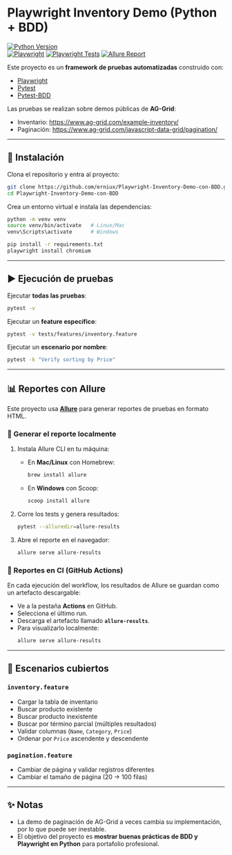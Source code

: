 # Playwright Inventory Demo (Python + BDD)


[![Python Version](https://img.shields.io/badge/python-3.11-blue)](https://www.python.org/)  
[![Playwright](https://img.shields.io/badge/playwright-installed-119e1a)](https://playwright.dev/)
[![Playwright Tests](https://github.com/erniux/Playwright-Inventory-Demo-con-BDD/actions/workflows/tests.yml/badge.svg)](https://github.com/erniux/Playwright-Inventory-Demo-con-BDD/actions/workflows/tests.yml) 
[![Allure Report](https://img.shields.io/badge/Allure-Report-ff69b4?logo=allure&logoColor=white)](https://erniux.github.io/Playwright-Inventory-Demo-con-BDD/)


Este proyecto es un **framework de pruebas automatizadas** construido con:

- [Playwright](https://playwright.dev/python/)  
- [Pytest](https://docs.pytest.org/)  
- [Pytest-BDD](https://pytest-bdd.readthedocs.io/en/latest/)

Las pruebas se realizan sobre demos públicas de **AG-Grid**:  
- Inventario: https://www.ag-grid.com/example-inventory/  
- Paginación: https://www.ag-grid.com/javascript-data-grid/pagination/  

---

## 🚀 Instalación

Clona el repositorio y entra al proyecto:

```bash
git clone https://github.com/erniux/Playwright-Inventory-Demo-con-BDD.git
cd Playwright-Inventory-Demo-con-BDD
```

Crea un entorno virtual e instala las dependencias:

```bash
python -m venv venv
source venv/bin/activate   # Linux/Mac
venv\Scripts\activate      # Windows

pip install -r requirements.txt
playwright install chromium
```

---

## ▶️ Ejecución de pruebas

Ejecutar **todas las pruebas**:

```bash
pytest -v
```

Ejecutar un **feature específico**:

```bash
pytest -v tests/features/inventory.feature
```

Ejecutar un **escenario por nombre**:

```bash
pytest -k "Verify sorting by Price"
```

---

## 📊 Reportes con Allure

Este proyecto usa **[Allure](https://docs.qameta.io/allure/)** para generar reportes de pruebas en formato HTML.

### 🔹 Generar el reporte localmente
1. Instala Allure CLI en tu máquina:
   - En **Mac/Linux** con Homebrew:
     ```bash
     brew install allure
     ```
   - En **Windows** con Scoop:
     ```bash
     scoop install allure
     ```

2. Corre los tests y genera resultados:
   ```bash
   pytest --alluredir=allure-results
   ```

3. Abre el reporte en el navegador:
   ```bash
   allure serve allure-results
   ```

### 🔹 Reportes en CI (GitHub Actions)
En cada ejecución del workflow, los resultados de Allure se guardan como un artefacto descargable:  
- Ve a la pestaña **Actions** en GitHub.  
- Selecciona el último run.  
- Descarga el artefacto llamado **`allure-results`**.  
- Para visualizarlo localmente:  
  ```bash
  allure serve allure-results
  ```

---

## 📂 Escenarios cubiertos

### `inventory.feature`
- Cargar la tabla de inventario  
- Buscar producto existente  
- Buscar producto inexistente  
- Buscar por término parcial (múltiples resultados)  
- Validar columnas (`Name`, `Category`, `Price`)  
- Ordenar por `Price` ascendente y descendente  

### `pagination.feature`
- Cambiar de página y validar registros diferentes  
- Cambiar el tamaño de página (20 → 100 filas)  

---

## ✨ Notas
- La demo de paginación de AG-Grid a veces cambia su implementación, por lo que puede ser inestable.  
- El objetivo del proyecto es **mostrar buenas prácticas de BDD y Playwright en Python** para portafolio profesional.  


